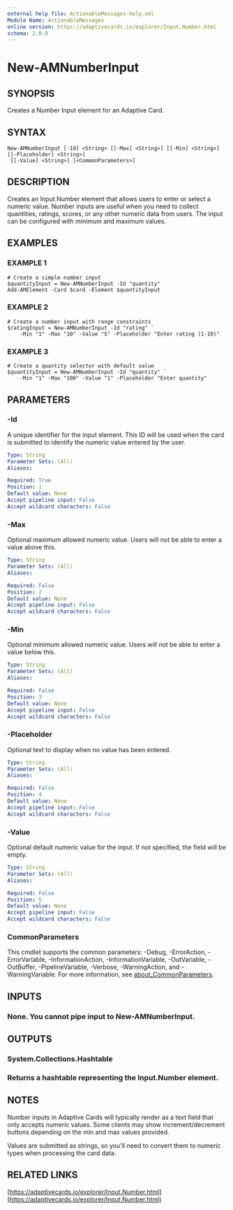 ```yaml
---
external help file: ActionableMessages-help.xml
Module Name: ActionableMessages
online version: https://adaptivecards.io/explorer/Input.Number.html
schema: 2.0.0
---
```


# New-AMNumberInput

## SYNOPSIS

Creates a Number Input element for an Adaptive Card.

## SYNTAX

```
New-AMNumberInput [-Id] <String> [[-Max] <String>] [[-Min] <String>] [[-Placeholder] <String>]
 [[-Value] <String>] [<CommonParameters>]
```

## DESCRIPTION

Creates an Input.Number element that allows users to enter or select a numeric value.
Number inputs are useful when you need to collect quantities, ratings, scores, or any
other numeric data from users.
The input can be configured with minimum and maximum
values.

## EXAMPLES

### EXAMPLE 1

```
# Create a simple number input
$quantityInput = New-AMNumberInput -Id "quantity"
Add-AMElement -Card $card -Element $quantityInput
```

### EXAMPLE 2

```
# Create a number input with range constraints
$ratingInput = New-AMNumberInput -Id "rating" `
    -Min "1" -Max "10" -Value "5" -Placeholder "Enter rating (1-10)"
```

### EXAMPLE 3

```
# Create a quantity selector with default value
$quantityInput = New-AMNumberInput -Id "quantity" `
    -Min "1" -Max "100" -Value "1" -Placeholder "Enter quantity"
```

## PARAMETERS

### -Id

A unique identifier for the input element.
This ID will be used when the card is submitted
to identify the numeric value entered by the user.

```yaml
Type: String
Parameter Sets: (All)
Aliases:

Required: True
Position: 1
Default value: None
Accept pipeline input: False
Accept wildcard characters: False
```

### -Max

Optional maximum allowed numeric value.
Users will not be able to enter a value above this.

```yaml
Type: String
Parameter Sets: (All)
Aliases:

Required: False
Position: 2
Default value: None
Accept pipeline input: False
Accept wildcard characters: False
```

### -Min

Optional minimum allowed numeric value.
Users will not be able to enter a value below this.

```yaml
Type: String
Parameter Sets: (All)
Aliases:

Required: False
Position: 3
Default value: None
Accept pipeline input: False
Accept wildcard characters: False
```

### -Placeholder

Optional text to display when no value has been entered.

```yaml
Type: String
Parameter Sets: (All)
Aliases:

Required: False
Position: 4
Default value: None
Accept pipeline input: False
Accept wildcard characters: False
```

### -Value

Optional default numeric value for the input.
If not specified, the field will be empty.

```yaml
Type: String
Parameter Sets: (All)
Aliases:

Required: False
Position: 5
Default value: None
Accept pipeline input: False
Accept wildcard characters: False
```

### CommonParameters

This cmdlet supports the common parameters: -Debug, -ErrorAction, -ErrorVariable, -InformationAction, -InformationVariable, -OutVariable, -OutBuffer, -PipelineVariable, -Verbose, -WarningAction, and -WarningVariable. For more information, see [about_CommonParameters](http://go.microsoft.com/fwlink/?LinkID=113216).

## INPUTS

### None. You cannot pipe input to New-AMNumberInput.

## OUTPUTS

### System.Collections.Hashtable

### Returns a hashtable representing the Input.Number element.

## NOTES

Number inputs in Adaptive Cards will typically render as a text field that only accepts
numeric values.
Some clients may show increment/decrement buttons depending on the
min and max values provided.

Values are submitted as strings, so you'll need to convert them to numeric types
when processing the card data.

## RELATED LINKS

[https://adaptivecards.io/explorer/Input.Number.html](https://adaptivecards.io/explorer/Input.Number.html)

